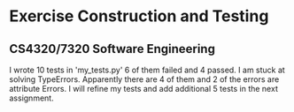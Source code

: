 # Exercise Construction and Testing
## CS4320/7320 Software Engineering






I wrote 10 tests in 'my_tests.py' 6 of them failed and 4 passed. 
I am stuck at solving TypeErrors. Apparently there are 4 of them and 2 of the errors are attribute Errors.
I will refine my tests and add additional 5 tests in the next assignment.
